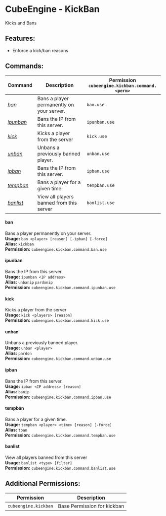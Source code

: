 # CubeEngine - KickBan
Kicks and Bans

## Features:
 - Enforce a kick/ban reasons

## Commands:

| Command | Description | Permission<br>`cubeengine.kickban.command.<perm>` |
| --- | --- | --- |
| [*ban*](#ban) | Bans a player permanently on your server. | `ban.use` |
| [*ipunban*](#ipunban) | Bans the IP from this server. | `ipunban.use` |
| [*kick*](#kick) | Kicks a player from the server | `kick.use` |
| [*unban*](#unban) | Unbans a previously banned player. | `unban.use` |
| [*ipban*](#ipban) | Bans the IP from this server. | `ipban.use` |
| [*tempban*](#tempban) | Bans a player for a given time. | `tempban.use` |
| [*banlist*](#banlist) | View all players banned from this server | `banlist.use` |

#### ban  
Bans a player permanently on your server.  
**Usage:** `ban <player> [reason] [-ipban] [-force]`  
**Alias:** `kickban`  
**Permission:** `cubeengine.kickban.command.ban.use`  
  

#### ipunban  
Bans the IP from this server.  
**Usage:** `ipunban <IP address>`  
**Alias:** `unbanip` `pardonip`  
**Permission:** `cubeengine.kickban.command.ipunban.use`  
  

#### kick  
Kicks a player from the server  
**Usage:** `kick <players> [reason]`  
**Permission:** `cubeengine.kickban.command.kick.use`  
  

#### unban  
Unbans a previously banned player.  
**Usage:** `unban <player>`  
**Alias:** `pardon`  
**Permission:** `cubeengine.kickban.command.unban.use`  
  

#### ipban  
Bans the IP from this server.  
**Usage:** `ipban <IP address> [reason]`  
**Alias:** `banip`  
**Permission:** `cubeengine.kickban.command.ipban.use`  
  

#### tempban  
Bans a player for a given time.  
**Usage:** `tempban <player> <time> [reason] [-force]`  
**Alias:** `tban`  
**Permission:** `cubeengine.kickban.command.tempban.use`  
  

#### banlist  
View all players banned from this server  
**Usage:** `banlist <type> [filter]`  
**Permission:** `cubeengine.kickban.command.banlist.use`  
  

## Additional Permissions:

| Permission | Description |
| --- | --- |
| `cubeengine.kickban` | Base Permission for kickban |